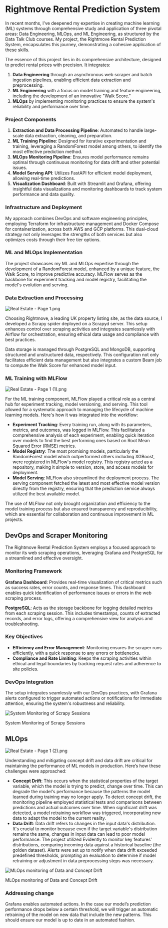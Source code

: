 # Rightmove Rental Prediction System

In recent months, I've deepened my expertise in creating machine learning (ML) systems through comprehensive study and application of three pivotal areas: Data Engineering, MLOps, and ML Engineering, as structured by the Data Talk Club courses. My project, the Rightmove Rental Prediction System, encapsulates this journey, demonstrating a cohesive application of these skills.

The essence of this project lies in its comprehensive architecture, designed to predict rental prices with precision. It integrates:

1. **Data Engineering** through an asynchronous web scraper and batch ingestion pipelines, enabling efficient data extraction and preprocessing.
2. **ML Engineering** with a focus on model training and feature engineering, including the development of an innovative "Walk Score."
3. **MLOps** by implementing monitoring practices to ensure the system's reliability and performance over time.

### **Project Components**

1. **Extraction and Data Processing Pipeline**: Automated to handle large-scale data extraction, cleaning, and preparation.
2. **ML Training Pipeline**: Designed for iterative experimentation and training, leveraging a RandomForest model among others, to identify the most effective prediction method.
3. **MLOps Monitoring Pipeline**: Ensures model performance remains optimal through continuous monitoring for data drift and other potential issues.
4. **Model Serving API**: Utilizes FastAPI for efficient model deployment, allowing real-time predictions.
5. **Visualization Dashboard**: Built with Streamlit and Grafana, offering insightful data visualizations and monitoring dashboards to track system performance and data quality.

### **Infrastructure and Deployment**

My approach combines DevOps and software engineering principles, employing Terraform for infrastructure management and Docker Compose for containerization, across both AWS and GCP platforms. This dual-cloud strategy not only leverages the strengths of both services but also optimizes costs through their free tier options.

### **ML and MLOps Implementation**

The project showcases my ML and MLOps expertise through the development of a RandomForest model, enhanced by a unique feature, the Walk Score, to improve predictive accuracy. MLFlow serves as the backbone for experiment tracking and model registry, facilitating the model's evolution and serving.

### **Data Extraction and Processing**

![Real Estate  - Page 1.png](https://prod-files-secure.s3.us-west-2.amazonaws.com/60e0a12b-ea5b-432c-b216-5b4edf614f56/dcdf2229-e54d-403d-8597-6a4d64a4bc52/Real_Estate__-_Page_1.png)

Choosing Rightmove, a leading UK property listing site, as the data source, I developed a Scrapy spider deployed on a Scrapyd server. This setup enhances control over scraping activities and integrates seamlessly with Airflow for orchestration, ensuring ethical data usage and compliance with best practices.

Data storage is managed through PostgreSQL and MongoDB, supporting structured and unstructured data, respectively. This configuration not only facilitates efficient data management but also integrates a custom Beam job to compute the Walk Score for enhanced model input.

### **ML Training with MLFlow**

![Real Estate  - Page 1 (1).png](https://prod-files-secure.s3.us-west-2.amazonaws.com/60e0a12b-ea5b-432c-b216-5b4edf614f56/e25cb2a8-0cd7-4c66-84a9-b3abead6e95b/Real_Estate__-_Page_1_(1).png)

For the ML training component, MLFlow played a critical role as a central hub for experiment tracking, model versioning, and serving. This tool allowed for a systematic approach to managing the lifecycle of machine learning models. Here's how it was integrated into the workflow:

- **Experiment Tracking**: Every training run, along with its parameters, metrics, and outcomes, was logged in MLFlow. This facilitated a comprehensive analysis of each experiment, enabling quick iteration over models to find the best performing ones based on Root Mean Squared Error (RMSE) metrics.
- **Model Registry**: The most promising models, particularly the RandomForest model which outperformed others including XGBoost, were registered in MLFlow's model registry. This registry acted as a repository, making it simple to version, store, and access models for deployment.
- **Model Serving**: MLFlow also streamlined the deployment process. The serving component fetched the latest and most effective model version directly from the registry, ensuring that the prediction service always utilized the best available model.

The use of MLFlow not only brought organization and efficiency to the model training process but also ensured transparency and reproducibility, which are essential for collaboration and continuous improvement in ML projects.

## **DevOps and Scraper Monitoring**

The Rightmove Rental Prediction System employs a focused approach to monitor its web scraping operations, leveraging Grafana and PostgreSQL for a streamlined and effective oversight.

### **Monitoring Framework**

**Grafana Dashboard**: Provides real-time visualization of critical metrics such as success rates, error counts, and response times. This dashboard enables quick identification of performance issues or errors in the web scraping process.

**PostgreSQL**: Acts as the storage backbone for logging detailed metrics from each scraping session. This includes timestamps, counts of extracted records, and error logs, offering a comprehensive view for analysis and troubleshooting.

### **Key Objectives**

- **Efficiency and Error Management**: Monitoring ensures the scraper runs efficiently, with a quick response to any errors or bottlenecks.
- **Compliance and Rate Limiting**: Keeps the scraping activities within ethical and legal boundaries by tracking request rates and adherence to site policies.

### **DevOps Integration**

The setup integrates seamlessly with our DevOps practices, with Grafana alerts configured to trigger automated actions or notifications for immediate attention, ensuring the system's robustness and reliability.

![System Monitoring of Scrapy Sessions](https://prod-files-secure.s3.us-west-2.amazonaws.com/60e0a12b-ea5b-432c-b216-5b4edf614f56/f59e0dae-ef84-426b-90a6-8bcce8befd60/Screenshot_2024-02-28_at_08.06.43.png)

System Monitoring of Scrapy Sessions

## **MLOps**

![Real Estate  - Page 1 (2).png](https://prod-files-secure.s3.us-west-2.amazonaws.com/60e0a12b-ea5b-432c-b216-5b4edf614f56/80e9e5dc-d559-4cf2-b99f-48c450a32439/Real_Estate__-_Page_1_(2).png)

Understanding and mitigating concept drift and data drift are critical for maintaining the performance of ML models in production. Here’s how these challenges were approached:

- **Concept Drift**: This occurs when the statistical properties of the target variable, which the model is trying to predict, change over time. This can degrade the model's performance because the patterns the model learned during training may no longer apply. To detect concept drift, the monitoring pipeline employed statistical tests and comparisons between predictions and actual outcomes over time. When significant drift was detected, a model retraining workflow was triggered, incorporating new data to adapt the model to the current reality.
- **Data Drift**: Data drift refers to changes in the input data's distribution. It's crucial to monitor because even if the target variable's distribution remains the same, changes in input data can lead to poor model performance. The project utilized Evidently to monitor key features' distributions, comparing incoming data against a historical baseline (the golden dataset). Alerts were set up to notify when data drift exceeded predefined thresholds, prompting an evaluation to determine if model retraining or adjustment in data preprocessing steps was necessary.

![MLOps monitoring of Data and Concept Drift](https://prod-files-secure.s3.us-west-2.amazonaws.com/60e0a12b-ea5b-432c-b216-5b4edf614f56/89e3779f-72e0-41f4-a302-c750888ca99a/Screenshot_2024-02-28_at_08.06.07.png)

MLOps monitoring of Data and Concept Drift

### Addressing change

Grafana enables automated actions. In the case our model’s prediction performance drops below a certain threshold, we will trigger an automatic retraining of the model on new data that include the new patterns. This should ensure our model is up to date in an automated fashion.
